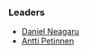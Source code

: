 ### Leaders
* [Daniel Neagaru](mailto:daniel@digeex.de)
* [Antti Petinnen](mailto:antti.pettinen@gmail.com)
